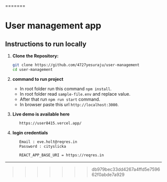 
=======
# User management app

## Instructions to run locally

1. **Clone the Repository:**
   ```bash
   git clone https://github.com/4727yesuraju/user-management
   cd user-management
   ```

2. **command to run project**
   - In root folder run this command `npm install`.
   - In root folder read `sample-file.env` and replace value.
   - After that run `npm run start` command.
   - In browser paste this url `http://localhost:3000`.


3. **Live demo is available here**
   ```bash
      https://user8415.vercel.app/
   ```
   
4. **login credentials**
   ```bash
      Email : eve.holt@reqres.in
      Password : cityslicka

      REACT_APP_BASE_URI = https://reqres.in
   ```
---
>>>>>>> db979bec33dd4267a4ffd5e759662f0abde7a929
